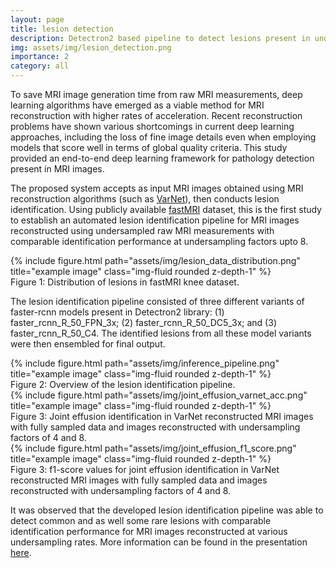 ```yaml
---
layout: page
title: lesion detection
description: Detectron2 based pipeline to detect lesions present in undersampled MRI images.
img: assets/img/lesion_detection.png
importance: 2
category: all
---
```


To save MRI image generation time from raw MRI measurements, deep learning algorithms have emerged as a viable method for MRI reconstruction with higher rates of acceleration. Recent reconstruction problems have shown various shortcomings in current deep learning approaches, including the loss of fine image details even when employing models that score well in terms of global quality criteria. This study provided an end-to-end deep learning framework for pathology detection present in MRI images.

The proposed system accepts as input MRI images obtained using MRI reconstruction algorithms (such as [VarNet](https://onlinelibrary.wiley.com/doi/full/10.1002/mrm.26977)), then conducts lesion identification. Using publicly available [fastMRI](https://arxiv.org/abs/1811.08839) dataset, this is the first study to establish an automated lesion identification pipeline for MRI images reconstructed using undersampled raw MRI measurements with comparable identification performance at undersampling factors upto 8.

<div class="row">
    <div class="col-sm mt-3 mt-md-0">
        {% include figure.html path="assets/img/lesion_data_distribution.png" title="example image" class="img-fluid rounded z-depth-1" %}
    </div>
</div>
<div class="caption">
    Figure 1: Distribution of lesions in fastMRI knee dataset.
</div>

The lesion identification pipeline consisted of three different variants of faster-rcnn models present in Detectron2 library: (1) faster_rcnn_R_50_FPN_3x; (2) faster_rcnn_R_50_DC5_3x; and (3) faster_rcnn_R_50_C4. The identified lesions from all these model variants were then ensembled for final output.

<div class="row">
    <div class="col-sm mt-3 mt-md-0">
        {% include figure.html path="assets/img/inference_pipeline.png" title="example image" class="img-fluid rounded z-depth-1" %}
    </div>
</div>
<div class="caption">
    Figure 2: Overview of the lesion identification pipeline.
</div>

<div class="row">
    <div class="col-sm mt-3 mt-md-0">
        {% include figure.html path="assets/img/joint_effusion_varnet_acc.png" title="example image" class="img-fluid rounded z-depth-1" %}
    </div>
</div>
<div class="caption">
    Figure 3: Joint effusion identification in VarNet reconstructed MRI images with fully sampled data and images reconstructed with undersampling factors of 4 and 8.
</div>

<div class="row">
    <div class="col-sm mt-3 mt-md-0">
        {% include figure.html path="assets/img/joint_effusion_f1_score.png" title="example image" class="img-fluid rounded z-depth-1" %}
    </div>
</div>
<div class="caption">
    Figure 3: f1-score values for joint effusion identification in VarNet reconstructed MRI images with fully sampled data and images reconstructed with undersampling factors of 4 and 8.
</div>

It was observed that the developed lesion identification pipeline was able to detect common and as well some rare lesions with comparable identification performance for MRI images reconstructed at various undersampling rates. More information can be found in the presentation [here](https://docs.google.com/presentation/d/1e4rnnw2IUy727KgfCO0DB9T7aSrqSTNl/edit?usp=sharing&ouid=101805083213502751228&rtpof=true&sd=true).
